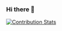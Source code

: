 ### Hi there 👋

[![Contribution Stats](https://github-contribution-stats.vercel.app/api/?username=mqueguin)](https://github.com/LordDashMe/github-contribution-stats/)
